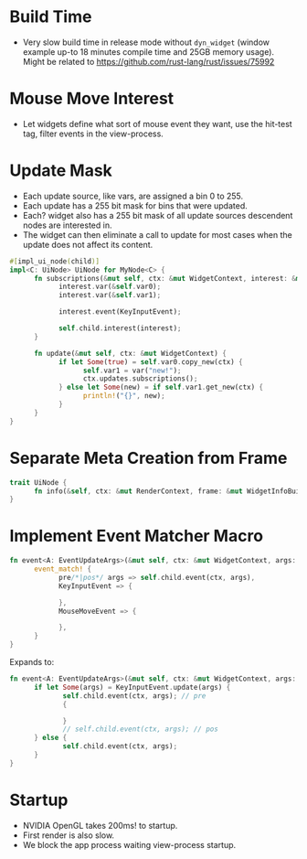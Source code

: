 # Build Time

* Very slow build time in release mode without `dyn_widget` (window example up-to 18 minutes compile time and 25GB memory usage).
    Might be related to https://github.com/rust-lang/rust/issues/75992

# Mouse Move Interest

* Let widgets define what sort of mouse event they want, use the hit-test tag, filter events in the view-process.

# Update Mask

* Each update source, like vars, are assigned a bin 0 to 255.
* Each update has a 255 bit mask for bins that were updated.
* Each? widget also has a 255 bit mask of all update sources descendent nodes are interested in.
* The widget can then eliminate a call to update for most cases when the update does not affect its content.

```rust
#[impl_ui_node(child)]
impl<C: UiNode> UiNode for MyNode<C> {
      fn subscriptions(&mut self, ctx: &mut WidgetContext, interest: &mut WidgetInterest) {
            interest.var(&self.var0);
            interest.var(&self.var1);

            interest.event(KeyInputEvent);

            self.child.interest(interest);
      }

      fn update(&mut self, ctx: &mut WidgetContext) {
            if let Some(true) = self.var0.copy_new(ctx) {
                  self.var1 = var("new!");     
                  ctx.updates.subscriptions();
            } else let Some(new) = if self.var1.get_new(ctx) {
                  println!("{}", new);
            }
      }
}
```

# Separate Meta Creation from Frame

```rust
trait UiNode {
      fn info(&self, ctx: &mut RenderContext, frame: &mut WidgetInfoBuilder);
}
```

# Implement Event Matcher Macro

```rust
fn event<A: EventUpdateArgs>(&mut self, ctx: &mut WidgetContext, args: &A) {
      event_match! {
            pre/*|pos*/ args => self.child.event(ctx, args),
            KeyInputEvent => {

            },
            MouseMoveEvent => {

            },
      }
}
```

Expands to:

```rust
fn event<A: EventUpdateArgs>(&mut self, ctx: &mut WidgetContext, args: &A) {
      if let Some(args) = KeyInputEvent.update(args) {
             self.child.event(ctx, args); // pre
             {

             }
             // self.child.event(ctx, args); // pos
      } else {
             self.child.event(ctx, args);
      }
}
```

# Startup

* NVIDIA OpenGL takes 200ms! to startup.
* First render is also slow.
* We block the app process waiting view-process startup.